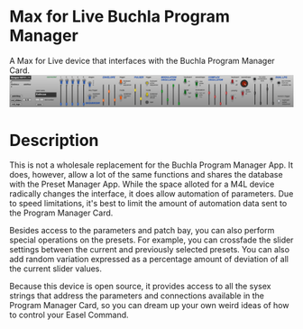 # Max for Live Buchla Program Manager
A Max for Live device that interfaces with the Buchla Program Manager Card.
![Screenshot of Buchla Program Manager Max for Live device](m4l_buchlaProgramManager_screen01.png "m4l screenshot")

# Description
This is not a wholesale replacement for the Buchla Program Manager App. It does, however, allow a lot of the same functions and shares the database with
the Preset Manager App. While the space alloted for a M4L device radically changes the interface, it does allow automation of parameters.
Due to speed limitations, it's best to limit the amount of automation data sent to the Program Manager Card.

Besides access to the parameters and patch bay, you can also perform special operations on the presets. For example, you can crossfade the slider settings
between the current and previously selected presets. You can also add random variation expressed as a percentage amount of deviation of all the current slider
values.

Because this device is open source, it provides access to all the sysex strings that address the parameters and connections available in the
Program Manager Card, so you can dream up your own weird ideas of how to control your Easel Command.
